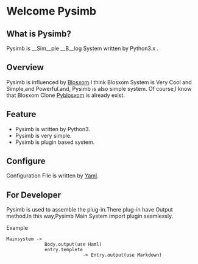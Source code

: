 Welcome Pysimb
==============

What is Pysimb?
---------------

 Pysimb is __Sim__ple __B__log System written by Python3.x .

Overview
--------

 Pysimb is influenced by [Blosxom](http://www.blosxom.com/).I think Blosxom System is Very Cool and Simple,and Powerful.and, Pysimb is also simple system.
 Of course,I know that Blosxom Clone [Pyblosxom](http://pyblosxom.bluesock.org/) is already exist.


Feature
-------

* Pysimb is written by Python3.
* Pysimb is very simple.
* Pysimb is plugin based system.


Configure
---------

 Configuration File is written by [Yaml](http://yaml.org/).

For Developer
-------------

 Pysimb is used to assemble the plug-in.There plug-in have Output method.In this way,Pysimb Main System import plugin seamlessly.

 Example

    Mainsystem ->
                  Body.output(use Haml)
                  entry.templete
                                -> Entry.output(use Markdown)
